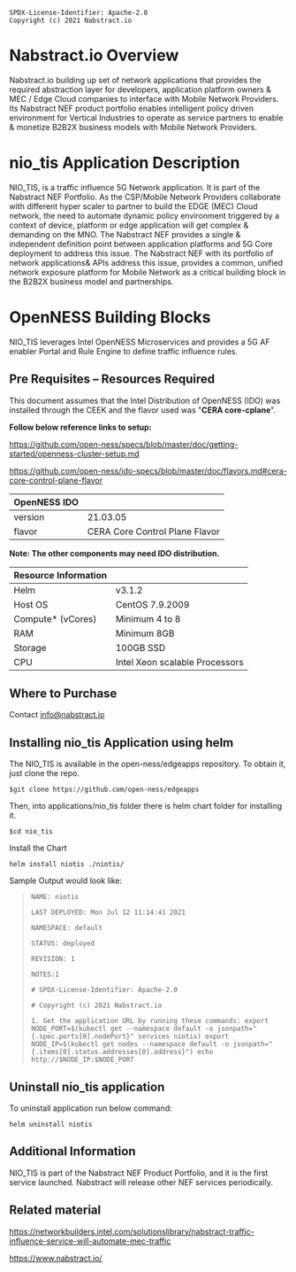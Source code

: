 ```text
SPDX-License-Identifier: Apache-2.0
Copyright (c) 2021 Nabstract.io
```

# **Nabstract.io Overview**
Nabstract.io building up set of network applications that provides the required abstraction layer for developers, application platform owners & MEC / Edge Cloud companies to interface with Mobile Network Providers. Its Nabstract NEF product portfolio enables intelligent policy driven environment for Vertical Industries to operate as service partners to enable & monetize B2B2X business models with Mobile Network Providers.

# **nio_tis Application Description**
NIO_TIS, is a traffic influence 5G Network application. It is part of the Nabstract NEF Portfolio. 
As the CSP/Mobile Network Providers collaborate with different hyper scaler to partner to build the EDGE (MEC) Cloud network, the need to automate dynamic policy environment triggered by a context of device, platform or edge application will get complex & demanding on the MNO. The Nabstract NEF provides a single & independent definition point between application platforms and 5G Core deployment to address this issue. The Nabstract NEF with its portfolio of network applications& APIs address this issue, provides a common, unified network exposure platform for Mobile Network as a critical building block in the B2B2X business model and partnerships.

# **OpenNESS Building Blocks**
NIO_TIS leverages Intel OpenNESS Microservices and provides a 5G AF enabler Portal and Rule Engine to define traffic influence rules.

## **Pre Requisites – Resources Required**

This document assumes that the Intel Distribution of OpenNESS (IDO) was installed through the CEEK and the flavor used was "**CERA core-cplane**".

**Follow below reference links to setup:**

https://github.com/open-ness/specs/blob/master/doc/getting-started/openness-cluster-setup.md

https://github.com/open-ness/ido-specs/blob/master/doc/flavors.md#cera-core-control-plane-flavor


| **OpenNESS IDO**           |                                |
|----------------------------|--------------------------------|
| version                    | 21.03.05		                    | 
| flavor                     | CERA Core Control Plane Flavor |  

**Note: The other components may need IDO distribution.**

| **Resource Information**           |                      |
|------------------------------------|----------------------|
| Helm                               | v3.1.2		            | 
| Host OS                            | CentOS 7.9.2009      |  
| Compute* (vCores)                  | Minimum 4 to 8       |  
| RAM 				                       | Minimum 8GB          |  
| Storage                            | 100GB SSD            | 
| CPU                                | Intel Xeon scalable Processors |
  
## **Where to Purchase**
Contact info@nabstract.io

## Installing nio_tis Application using helm

The NIO_TIS is available in the open-ness/edgeapps repository. To obtain it, just clone the repo.

`$git clone https://github.com/open-ness/edgeapps`


 Then, into applications/nio_tis folder there is helm chart folder for installing it.

`$cd nio_tis `

 Install the Chart

`helm install niotis ./niotis/`

 Sample Output would look like:
 
> `NAME: niotis`
> 
> `LAST DEPLOYED: Mon Jul 12 11:14:41 2021`
> 
> `NAMESPACE: default`
> 
> `STATUS: deployed`
> 
> `REVISION: 1`
> 
> `NOTES:1`
> 
> `# SPDX-License-Identifier: Apache-2.0`
> 
> `# Copyright (c) 2021 Nabstract.io`
> 
> `1. Get the application URL by running these commands:
  export NODE_PORT=$(kubectl get --namespace default -o jsonpath="{.spec.ports[0].nodePort}" services niotis)
  export NODE_IP=$(kubectl get nodes --namespace default -o jsonpath="{.items[0].status.addresses[0].address}")
  echo http://$NODE_IP:$NODE_PORT`

## Uninstall nio_tis application
To uninstall application run below command:
    
`helm uninstall niotis`

## **Additional Information**
NIO_TIS is part of the Nabstract NEF Product Portfolio, and it is the first service launched. Nabstract will release other NEF services periodically.  


## **Related material**
https://networkbuilders.intel.com/solutionslibrary/nabstract-traffic-influence-service-will-automate-mec-traffic

https://www.nabstract.io/
